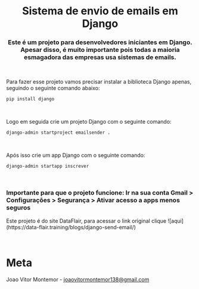 <h1 align="center">Sistema de envio de emails em Django</h1>

<h3 align="center">Este é um projeto para desenvolvedores iniciantes em Django. Apesar disso, é muito importante pois todas a maioria esmagadora das empresas usa sistemas de emails.</h3>

<br/>

<p>Para fazer esse projeto vamos precisar instalar a biblioteca Django apenas, seguindo o seguinte comando abaixo:</p>

```
pip install django
```

<br/>

<p>Logo em seguida crie um projeto Django com o seguinte comando:</p>

```
django-admin startproject emailsender .
```

<br/>

<p>Após isso crie um app Django com o seguinte comando:</p>

```
django-admin startapp inscrever
```

<br/>

<h3>Importante para que o projeto funcione: Ir na sua conta Gmail > Configurações > Segurança > Ativar acesso a apps menos seguros</h3>

<p>Este projeto é do site DataFlair, para acessar o link original clique ![aqui](https://data-flair.training/blogs/django-send-email/)</p>

<br/>

<h1>Meta</h1
 
Joao Vitor Montemor - joaovitormontemor138@gmail.com
